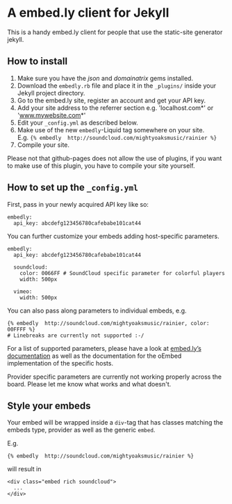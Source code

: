 # A embed.ly client for Jekyll

This is a handy embed.ly client for people that use the static-site generator
jekyll.

## How to install

1. Make sure you have the _json_ and _domainatrix_ gems installed.
2. Download the `embedly.rb` file and place it in the `_plugins/` inside your
   Jekyll project directory.
3. Go to the embed.ly site, register an account and get your API key.
4. Add your site address to the referrer section e.g. 'localhost.com*' or 'www.mywebsite.com*'
5. Edit your `_config.yml` as described below.
6. Make use of the new `embedly`-Liquid tag somewhere on your site.  
   E.g. `{% embedly  http://soundcloud.com/mightyoaksmusic/rainier %}`
7. Compile your site.

Please not that github-pages does not allow the use of plugins, if you want
to make use of this plugin, you have to compile your site yourself.

## How to set up the `_config.yml`

First, pass in your newly acquired API key like so:

    embedly:
      api_key: abcdefg123456780cafebabe101cat44

You can further customize your embeds adding host-specific parameters.

    embedly:
      api_key: abcdefg123456780cafebabe101cat44

      soundcloud:
        color: 0066FF # SoundCloud specific parameter for colorful players
        width: 500px

      vimeo:
        width: 500px

You can also pass along parameters to individual embeds, e.g.

    {% embedly  http://soundcloud.com/mightyoaksmusic/rainier, color: 00FFFF %}
    # Linebreaks are currently not supported :-/

For a list of supported parameters, please have a look at
[embed.ly’s documentation][docs] as well as the documentation for the oEmbed
implementation of the specific hosts.

Provider specific parameters are currently not working properly across the
board. Please let me know what works and what doesn't.

## Style your embeds

Your embed will be wrapped inside a `div`-tag that has classes matching the
embeds type, provider as well as the generic `embed`.

E.g.

    {% embedly  http://soundcloud.com/mightyoaksmusic/rainier %}
    
will result in

    <div class="embed rich soundcloud">
      ...
    </div>

[docs]: http://embed.ly/docs/endpoints/arguments

